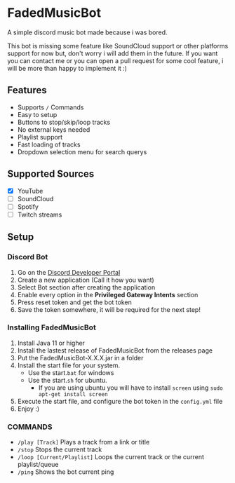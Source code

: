 # FadedMusicBot
A simple discord music bot made because i was bored.

This bot is missing some feature like SoundCloud support or other platforms support for now but, don't worry i will add them in the future.
If you want you can contact me or you can open a pull request for some cool feature, i will be more than happy to implement it :)

## Features
- Supports `/` Commands
- Easy to setup
- Buttons to stop/skip/loop tracks
- No external keys needed
- Playlist support
- Fast loading of tracks
- Dropdown selection menu for search querys

## Supported Sources
- [x] YouTube
- [ ] SoundCloud
- [ ] Spotify
- [ ] Twitch streams

## Setup

### Discord Bot

1. Go on the [Discord Developer Portal](https://discord.com/developers/applications)
2. Create a new application (Call it how you want)
3. Select Bot section after creating the application
4. Enable every option in the **Privileged Gateway Intents** section
5. Press reset token and get the bot token
6. Save the token somewhere, it will be required for the next step!

### Installing FadedMusicBot

1. Install Java 11 or higher
2. Install the lastest release of FadedMusicBot from the releases page
3. Put the FadedMusicBot-X.X.X.jar in a folder
4. Install the start file for your system.
   - Use the start.`bat` for windows
   - Use the start.`sh` for ubuntu.
     - If you are using ubuntu you will have to install `screen` using `sudo apt-get install screen`
5. Execute the start file, and configure the bot token in the `config.yml` file
6. Enjoy :)

### COMMANDS
- `/play [Track]` Plays a track from a link or title
- `/stop` Stops the current track
- `/loop [Current/Playlist]` Loops the current track or the current playlist/queue
- `/ping` Shows the bot current ping
   
